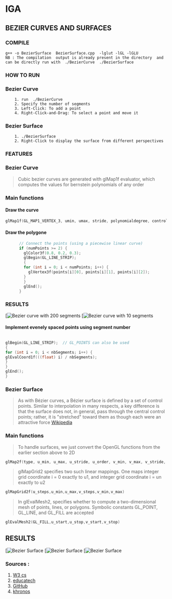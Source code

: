 # IGA

## BEZIER CURVES AND SURFACES 

### COMPILE  
```
g++ -o BezierSurface  BezierSurface.cpp  -lglut -lGL -lGLU
NB : The compilation  output is already present in the directory  and can be directly run with  ./BezierCurve  ./BezierSurface
```




### HOW TO RUN  
### Bezier Curve
		1. run  ./BezierCurve    
		2. Specify the number of segments 
		3. Left-Click: To add a point
		4. Right-Click-and-Drag: To select a point and move it

### Bezier Surface
		1. ./BezierSurface
		2. Right-Click to display the surface from different perspectives



### FEATURES

### Bezier Curve 
  
  > Cubic bezier curves are generated with glMap1f evaluator,
  > which computes the values for bernstein polynomials of any order

### Main functions

 #### Draw the curve 

```c++
glMap1f(GL_MAP1_VERTEX_3, umin, umax, stride, polynomialdegree, controlepoints);
```

#### Draw the polygone
              
			  
```c++
      // Connect the points (using a piecewise linear curve)
      if (numPoints >= 2) {
        glColor3f(0.8, 0.2, 0.3);
        glBegin(GL_LINE_STRIP);
        {
        for (int i = 0; i < numPoints; i++) {
          glVertex3f(points[i][0], points[i][1], points[i][2]);
        }
        }
        glEnd();
      }
```
### RESULTS 

[![Bezier curve with 200 segments](https://github.com/SelmaDM/IGA/blob/b758b34f005c8bc9d56c6cc0c45b860387e1583c/Bezier_Curve_seg_200.png)
[![Bezier curve with 10 segments ](https://github.com/SelmaDM/IGA/blob/master/Bezier_curve_seg_10.png)



			  

####  Implement evenely spaced points using segment number

  ```c++
  
  glBegin(GL_LINE_STRIP);  // GL_POINTS can also be used
  {
  for (int i = 0; i < nbSegments; i++) {
  glEvalCoord1f(((float) i) / nbSegments);
  }
  }
  glEnd();
  } 
  
  ```
			
### Bezier Surface 

>   As with Bézier curves, a Bézier surface is defined by a set of control points. Similar to interpolation in many 	respects, a key difference is that the surface does not, in general, pass through the central control points;
  	rather, it is "stretched" toward them as though each were an attractive force [Wikipedia](https://en.wikipedia.org/wiki/B%C3%A9zier_surface)
   

### Main functions
> To handle surfaces, we just convert the OpenGL functions from the earlier section above to 2D
```c++  
glMap2f(type, u_min, u_max, u_stride, u_order, v_min, v_max, v_stride, v_order, point_array);
```

> glMapGrid2 specifies two such linear mappings. One maps integer grid coordinate i = 0 exactly to u1, and integer 
> grid coordinate i = un exactly to u2
> 
```c++  
glMapGrid2f(u_steps,u_min,u_max,v_steps,v_min,v_max)
```
> In glEvalMesh2, specifies whether to compute a two-dimensional mesh of points, lines, or polygons. Symbolic 
> constants GL_POINT, GL_LINE, and GL_FILL are accepted
```c++  
glEvalMesh2(GL_FILL,u_start,u_stop,v_start,v_stop)
```
## RESULTS 

[![Bezier Surface ](https://github.com/SelmaDM/IGA/blob/master/Surface1.png)
[![Bezier Surface ](https://github.com/SelmaDM/IGA/blob/master/surface2.png)
[![Bezier Surface ](https://github.com/SelmaDM/IGA/blob/master/Surface3.png)




### Sources :

1. [W3 cs](https://w3.cs.jmu.edu/bernstdh/web/common/lectures)
2. [educatech](https://educatech.in/opengl-bezier-spline-curve-functions/ )
3. [GitHub](https://github.com/Hanbiubiu/Bezier-curve-surface)
4. [khronos](https://www.khronos.org/opengl/wiki/Code_Resources)
			
	

			
			
